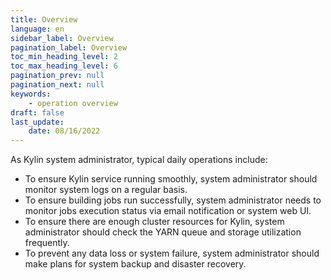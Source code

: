 ```yaml
---
title: Overview
language: en
sidebar_label: Overview
pagination_label: Overview
toc_min_heading_level: 2
toc_max_heading_level: 6
pagination_prev: null
pagination_next: null
keywords:
    - operation overview
draft: false
last_update:
    date: 08/16/2022
---
```


As Kylin system administrator, typical daily operations include:

- To ensure Kylin service running smoothly, system administrator should monitor system logs on a regular basis.
- To ensure building jobs run successfully, system administrator needs to monitor jobs execution status via email notification or system web UI.
- To ensure there are enough cluster resources for Kylin, system administrator should check the YARN queue and storage utilization frequently.
- To prevent any data loss or system failure, system administrator should make plans for system backup and disaster recovery.
